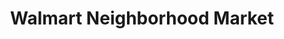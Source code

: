 ---
title: "Walmart Neighborhood Market"
url: /henderson/walmart-neighborhood-market/
shop: Supermarkt
---